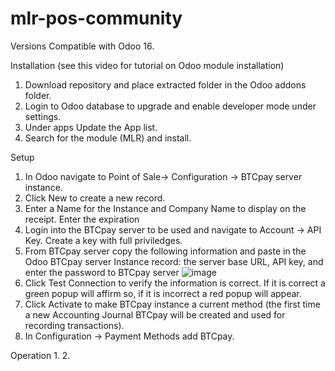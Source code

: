 # mlr-pos-community

Versions
Compatible with Odoo 16.


Installation (see this video for tutorial on Odoo module installation)
1. Download repository and place extracted folder in the Odoo addons folder.
2. Login to Odoo database to upgrade and enable developer mode under settings.
3. Under apps Update the App list.
4. Search for the module (MLR) and install.

Setup

1. In Odoo navigate to Point of Sale-> Configuration -> BTCpay server instance.
2. Click New to create a new record.
3. Enter a Name for the Instance and Company Name to display on the receipt. Enter the expiration 
4. Login into the BTCpay server to be used and navigate to Account -> API Key. Create a key with full priviledges.
5. From BTCpay server copy the following information and paste in the Odoo BTCpay server Instance record: the server base URL, API key, and enter the password to BTCpay server
   ![image](https://github.com/ERP-FTW/mlr_pos_community/assets/124227412/4ca911a4-94b2-46ff-90e6-fc88e73873d2)
7. Click Test Connection to verify the information is correct. If it is correct a green popup will affirm so, if it is incorrect a red popup will appear.
8. Click Activate to make BTCpay instance a current method (the first time a new Accounting Journal BTCpay will be created and used for recording transactions).
9. In Configuration -> Payment Methods add BTCpay. 

Operation
1. 
2. 

